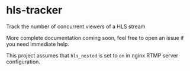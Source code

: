 # hls-tracker
Track the number of concurrent viewers of a HLS stream

More complete documentation coming soon, feel free to open an issue if you need immediate help.

This project assumes that `hls_nested` is set to `on` in nginx RTMP server configuration.
